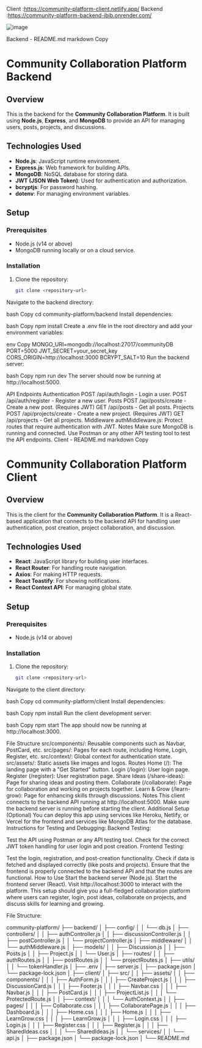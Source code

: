 Client :https://community-platform-client.netlify.app/
Backend :https://community-platform-backend-ibib.onrender.com/

![image](https://github.com/user-attachments/assets/84f9cdb0-c2e4-45fd-ac2b-7e803d36dcde)

Backend - README.md
markdown
Copy
# Community Collaboration Platform Backend

## Overview
This is the backend for the **Community Collaboration Platform**. It is built using **Node.js**, **Express**, and **MongoDB** to provide an API for managing users, posts, projects, and discussions.

## Technologies Used
- **Node.js**: JavaScript runtime environment.
- **Express.js**: Web framework for building APIs.
- **MongoDB**: NoSQL database for storing data.
- **JWT (JSON Web Token)**: Used for authentication and authorization.
- **bcryptjs**: For password hashing.
- **dotenv**: For managing environment variables.

## Setup

### Prerequisites
- Node.js (v14 or above)
- MongoDB running locally or on a cloud service.

### Installation

1. Clone the repository:
   ```bash
   git clone <repository-url>
Navigate to the backend directory:

bash
Copy
cd community-platform/backend
Install dependencies:

bash
Copy
npm install
Create a .env file in the root directory and add your environment variables:

env
Copy
MONGO_URI=mongodb://localhost:27017/communityDB
PORT=5000
JWT_SECRET=your_secret_key
CORS_ORIGIN=http://localhost:3000
BCRYPT_SALT=10
Run the backend server:

bash
Copy
npm run dev
The server should now be running at http://localhost:5000.

API Endpoints
Authentication
POST /api/auth/login - Login a user.
POST /api/auth/register - Register a new user.
Posts
POST /api/posts/create - Create a new post. (Requires JWT)
GET /api/posts - Get all posts.
Projects
POST /api/projects/create - Create a new project. (Requires JWT)
GET /api/projects - Get all projects.
Middleware
authMiddleware.js: Protect routes that require authentication with JWT.
Notes
Make sure MongoDB is running and connected.
Use Postman or any other API testing tool to test the API endpoints.
Client - README.md
markdown
Copy
# Community Collaboration Platform Client

## Overview
This is the client for the **Community Collaboration Platform**. It is a React-based application that connects to the backend API for handling user authentication, post creation, project collaboration, and discussion.

## Technologies Used
- **React**: JavaScript library for building user interfaces.
- **React Router**: For handling route navigation.
- **Axios**: For making HTTP requests.
- **React Toastify**: For showing notifications.
- **React Context API**: For managing global state.

## Setup

### Prerequisites
- Node.js (v14 or above)

### Installation

1. Clone the repository:
   ```bash
   git clone <repository-url>
Navigate to the client directory:

bash
Copy
cd community-platform/client
Install dependencies:

bash
Copy
npm install
Run the client development server:

bash
Copy
npm start
The app should now be running at http://localhost:3000.

File Structure
src/components/: Reusable components such as Navbar, PostCard, etc.
src/pages/: Pages for each route, including Home, Login, Register, etc.
src/context/: Global context for authentication state.
src/assets/: Static assets like images and logos.
Routes
Home (/): The landing page with a "Get Started" button.
Login (/login): User login page.
Register (/register): User registration page.
Share Ideas (/share-ideas): Page for sharing ideas and posting them.
Collaborate (/collaborate): Page for collaboration and working on projects together.
Learn & Grow (/learn-grow): Page for enhancing skills through discussions.
Notes
This client connects to the backend API running at http://localhost:5000.
Make sure the backend server is running before starting the client.
Additional Setup (Optional)
You can deploy this app using services like Heroku, Netlify, or Vercel for the frontend and services like MongoDB Atlas for the database.
Instructions for Testing and Debugging:
Backend Testing:

Test the API using Postman or any API testing tool.
Check for the correct JWT token handling for user login and post creation.
Frontend Testing:

Test the login, registration, and post-creation functionality.
Check if data is fetched and displayed correctly (like posts and projects).
Ensure that the frontend is properly connected to the backend API and that the routes are functional.
How to Use
Start the backend server (Node.js).
Start the frontend server (React).
Visit http://localhost:3000 to interact with the platform.
This setup should give you a full-fledged collaboration platform where users can register, login, post ideas, collaborate on projects, and discuss skills for learning and growing.

File Structure:

community-platform/
├── backend/
│ ├── config/
│ │ └── db.js
│ ├── controllers/
│ │ ├── authController.js
│ │ ├── discussionController.js
│ │ ├── postController.js
│ │ └── projectController.js
│ ├── middleware/
│ │ └── authMiddleware.js
│ ├── models/
│ │ ├── Discussion.js
│ │ ├── Posts.js
│ │ ├── Project.js
│ │ └── User.js
│ ├── routes/
│ │ ├── authRoutes.js
│ │ ├── postRoutes.js
│ │ └── projectRoutes.js
│ ├── utils/
│ │ └── tokenHandler.js
│ ├── .env
│ ├── server.js
│ ├── package.json
│ └── package-lock.json
│
├── client/
│ ├── src/
│ │ ├── assets/
│ │ ├── components/
│ │ │ ├── AuthForm.js
│ │ │ ├── CreateProject.js
│ │ │ ├── DiscussionCard.js
│ │ │ ├── Footer.js
│ │ │ ├── Navbar.css
│ │ │ ├── Navbar.js
│ │ │ ├── PostCard.js
│ │ │ ├── ProjectList.js
│ │ │ └── ProtectedRoute.js
│ │ ├── context/
│ │ │ └── AuthContext.js
│ │ ├── pages/
│ │ │ ├── Collaborate.css
│ │ │ ├── CollaboratePage.js
│ │ │ ├── Dashboard.js
│ │ │ ├── Home.css
│ │ │ ├── Home.js
│ │ │ ├── LearnGrow.css
│ │ │ ├── LearnGrow.js
│ │ │ ├── Login.css
│ │ │ ├── Login.js
│ │ │ ├── Register.css
│ │ │ ├── Register.js
│ │ │ ├── SharedIdeas.css
│ │ │ └── SharedIdeas.js
│ │ └── services/
│ │ └── api.js
│ ├── package.json
│ └── package-lock.json
│
└── README.md

